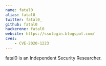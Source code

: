 ```yaml
---
name: fatal0
alias: fatal0
twitter: fatal0_
github: fatal0
hackerone: fatal0
website: https://ssologin.blogspot.com/
cves:
    - CVE-2020-1223
---
```

fatal0 is an Independent Security Researcher.
